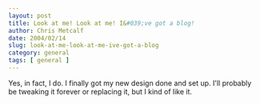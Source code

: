 ```yaml
---
layout: post
title: Look at me! Look at me! I&#039;ve got a blog!
author: Chris Metcalf
date: 2004/02/14
slug: look-at-me-look-at-me-ive-got-a-blog
category: general
tags: [ general ]
---
```


Yes, in fact, I do. I finally got my new design done and set up. I'll probably be tweaking it forever or replacing it, but I kind of like it.
